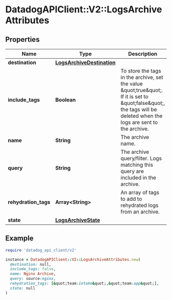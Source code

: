 # DatadogAPIClient::V2::LogsArchiveAttributes

## Properties

| Name                 | Type                                                    | Description                                                                                                                                                              | Notes                        |
| -------------------- | ------------------------------------------------------- | ------------------------------------------------------------------------------------------------------------------------------------------------------------------------ | ---------------------------- |
| **destination**      | [**LogsArchiveDestination**](LogsArchiveDestination.md) |                                                                                                                                                                          |                              |
| **include_tags**     | **Boolean**                                             | To store the tags in the archive, set the value \&quot;true\&quot;. If it is set to \&quot;false\&quot;, the tags will be deleted when the logs are sent to the archive. | [optional][default to false] |
| **name**             | **String**                                              | The archive name.                                                                                                                                                        |                              |
| **query**            | **String**                                              | The archive query/filter. Logs matching this query are included in the archive.                                                                                          |                              |
| **rehydration_tags** | **Array&lt;String&gt;**                                 | An array of tags to add to rehydrated logs from an archive.                                                                                                              | [optional]                   |
| **state**            | [**LogsArchiveState**](LogsArchiveState.md)             |                                                                                                                                                                          | [optional]                   |

## Example

```ruby
require 'datadog_api_client/v2'

instance = DatadogAPIClient::V2::LogsArchiveAttributes.new(
  destination: null,
  include_tags: false,
  name: Nginx Archive,
  query: source:nginx,
  rehydration_tags: [&quot;team:intake&quot;,&quot;team:app&quot;],
  state: null
)
```
